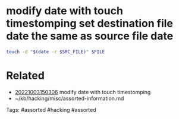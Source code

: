 # modify date with touch timestomping set destination file date the same as source file date
```bash
touch -d "$(date -r $SRC_FILE)" $FILE
```

# Related
- [20221003150306](/zet/20221003150306/README.md) modify date with touch timestomping
- ~/kb/hacking/misc/assorted-information.md

Tags:
    #assorted #hacking #assorted
